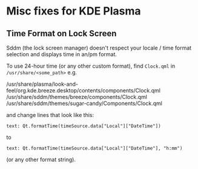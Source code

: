 # Misc fixes for KDE Plasma

## Time Format on Lock Screen

Sddm (the lock screen manager) doesn't respect your locale / time format selection and displays time in an/pm format.

To use 24-hour time (or any other custom format), find `Clock.qml` in `/usr/share/<some_path>` e.g.

/usr/share/plasma/look-and-feel/org.kde.breeze.desktop/contents/components/Clock.qml
/usr/share/sddm/themes/breeze/components/Clock.qml
/usr/share/sddm/themes/sugar-candy/Components/Clock.qml

and change lines that look like this:

`text: Qt.formatTime(timeSource.data["Local"]["DateTime"])` 

to

`text: Qt.formatTime(timeSource.data["Local"]["DateTime"], "h:mm")` 

(or any other format string).


